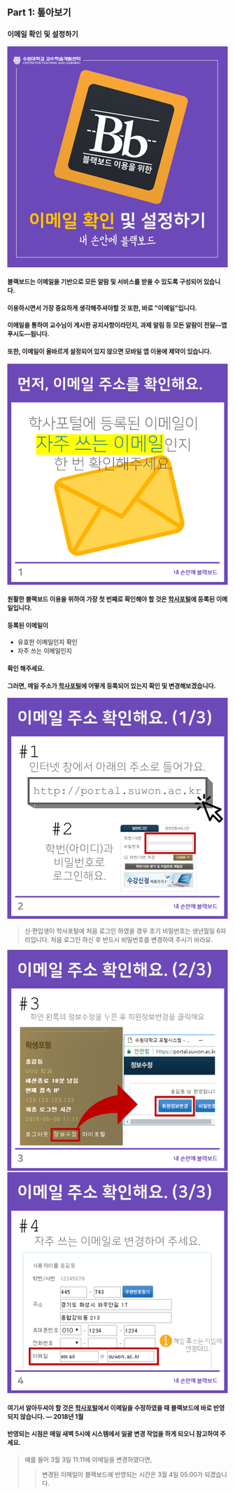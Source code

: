 ## Part 1: 톺아보기

### 이메일 확인 및 설정하기
![](/assets/학습자가이드-이메일-슬라이드0.PNG)



#### 블랙보드는 이메일을 기반으로 모든 알람 및 서비스를 받을 수 있도록 구성되어 있습니다.
#### 이용하시면서 가장 중요하게 생각해주셔야할 것 또한, 바로 "이메일"입니다.
#### 이메일을 통하여 교수님이 게시한 공지사항이라던지, 과제 알림 등 모든 알람이 전달—앱 푸시도—됩니다.
#### 또한, 이메일이 올바르게 설정되어 있지 않으면 모바일 앱 이용에 제약이 있습니다.

![](/assets/학습자가이드-이메일-슬라이드1.PNG)
#### 원활한 블랙보드 이용을 위하여 가장 첫 번째로 확인해야 할 것은 [학사포털](http://portal.suwon.ac.kr)에 등록된 이메일입니다.
#### 등록된 이메일이
- 유효한 이메일인지 확인
- 자주 쓰는 이메일인지
#### 확인 해주세요.



#### 그러면, 메일 주소가 [학사포털](http://portal.suwon.ac.kr)에 어떻게 등록되어 있는지 확인 및 변경해보겠습니다.

![](/assets/학습자가이드-이메일-슬라이드2.PNG)
>신·편입생이 학사포털에 처음 로그인 하였을 경우 초기 비밀번호는 생년월일 6자리입니다.
>처음 로그인 하신 후 반드시 비밀번호를 변경하여 주시기 바라요.

![](/assets/학습자가이드-이메일-슬라이드3.PNG)
![](/assets/학습자가이드-이메일-슬라이드4.PNG)
#### 여기서 알아두셔야 할 것은 [학사포털](http://portal.suwon.ac.kr)에서 이메일을 수정하였을 때 블랙보드에 바로 반영되지 않습니다. — 2018년 1월
#### 반영되는 시점은 매일 새벽 5시에 시스템에서 일괄 변경 작업을 하게 되오니 참고하여 주세요.
>예를 들어 3월 3일 11:11에 이메일을 변경하였다면,
>>변경된 이메일이 블랙보드에 반영되는 시간은 3월 4일 05:00가 되겠습니다.